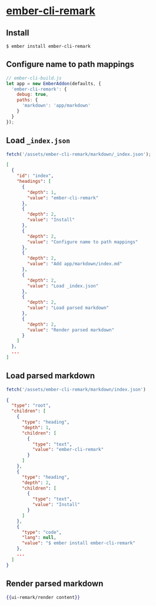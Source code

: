 # [ember-cli-remark](https://github.com/ampatspell/ember-cli-remark)

## Install

```
$ ember install ember-cli-remark
```

## Configure name to path mappings

``` javascript
// ember-cli-build.js
let app = new EmberAddon(defaults, {
  'ember-cli-remark': {
    debug: true,
    paths: {
      'markdown': 'app/markdown'
    }
  }
});
```

## Load `_index.json`

``` javascript
fetch('/assets/ember-cli-remark/markdown/_index.json');
```

``` json
[
  {
    "id": "index",
    "headings": [
      {
        "depth": 1,
        "value": "ember-cli-remark"
      },
      {
        "depth": 2,
        "value": "Install"
      },
      {
        "depth": 2,
        "value": "Configure name to path mappings"
      },
      {
        "depth": 2,
        "value": "Add app/markdown/index.md"
      },
      {
        "depth": 2,
        "value": "Load _index.json"
      },
      {
        "depth": 2,
        "value": "Load parsed markdown"
      },
      {
        "depth": 2,
        "value": "Render parsed markdown"
      }
    ]
  },
  ...
]
```

## Load parsed markdown

``` javascript
fetch('/assets/ember-cli-remark/markdown/index.json')
```

``` json
{
  "type": "root",
  "children": [
    {
      "type": "heading",
      "depth": 1,
      "children": [
        {
          "type": "text",
          "value": "ember-cli-remark"
        }
      ]
    },
    {
      "type": "heading",
      "depth": 2,
      "children": [
        {
          "type": "text",
          "value": "Install"
        }
      ]
    },
    {
      "type": "code",
      "lang": null,
      "value": "$ ember install ember-cli-remark"
    },
    ...
  ]
}
```

## Render parsed markdown

``` hbs
{{ui-remark/render content}}
```
